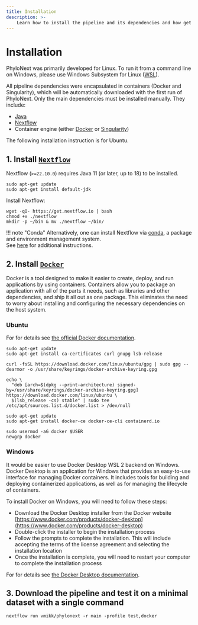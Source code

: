 ```yaml
---
title: Installation
description: >-
    Learn how to install the pipeline and its dependencies and how get started using PhyloNext for your analyses.
---
```


# Installation

PhyloNext was primarily developed for Linux. To run it from a command line on Windows, please use Windows Subsystem for Linux ([WSL](https://learn.microsoft.com/en-us/windows/wsl/install)).

All pipeline dependencies were encapsulated in containers (Docker and Singularity), which will be automatically downloaded with the first run of PhyloNext. Only the main dependencies must be installed manually. They include:  

- [Java](https://www.oracle.com/java/technologies/downloads/)  
- [Nextflow](https://www.nextflow.io/)  
- Container engine (either [Docker](https://docker.com/) or [Singularity](https://docs.sylabs.io/guides/latest/user-guide/))  

The following installation instruction is for Ubuntu.

## 1. Install [`Nextflow`](https://www.nextflow.io/docs/latest/getstarted.html#installation) 

Nextflow (`>=22.10.0`) requires Java 11 (or later, up to 18) to be installed.

```{bash}
sudo apt-get update
sudo apt-get install default-jdk
```

Install Nextflow:

```{bash}
wget -qO- https://get.nextflow.io | bash
chmod +x ./nextflow
mkdir -p ~/bin & mv ./nextflow ~/bin/
```

!!! note "Conda"
    Alternatively, one can install Nextflow via [conda](https://docs.conda.io/en/latest/),
    a package and environment management system.  
    See [here](https://anaconda.org/bioconda/nextflow) for additional instructions.



## 2. Install [`Docker`](https://docs.docker.com/engine/installation/)

Docker is a tool designed to make it easier to create, deploy, and run applications by using containers. 
Containers allow you to package an application with all of the parts it needs, such as libraries and other dependencies, 
and ship it all out as one package. This eliminates the need to worry about installing and configuring the necessary dependencies on the host system.

### Ubuntu

For for details see [the official Docker documentation](https://docs.docker.com/engine/install/ubuntu/).

```{bash}
sudo apt-get update
sudo apt-get install ca-certificates curl gnupg lsb-release

curl -fsSL https://download.docker.com/linux/ubuntu/gpg | sudo gpg --dearmor -o /usr/share/keyrings/docker-archive-keyring.gpg

echo \
  "deb [arch=$(dpkg --print-architecture) signed-by=/usr/share/keyrings/docker-archive-keyring.gpg] https://download.docker.com/linux/ubuntu \
  $(lsb_release -cs) stable" | sudo tee /etc/apt/sources.list.d/docker.list > /dev/null

sudo apt-get update
sudo apt-get install docker-ce docker-ce-cli containerd.io

sudo usermod -aG docker $USER
newgrp docker
```

### Windows

It would be easier to use Docker Desktop WSL 2 backend on Windows. 
Docker Desktop is an application for Windows that provides an easy-to-use interface for managing Docker containers. 
It includes tools for building and deploying containerized applications, as well as for managing the lifecycle of containers.

To install Docker on Windows, you will need to follow these steps:  
- Download the Docker Desktop installer from the Docker website [https://www.docker.com/products/docker-desktop](https://www.docker.com/products/docker-desktop)  
- Double-click the installer to begin the installation process  
- Follow the prompts to complete the installation. This will include accepting the terms of the license agreement and selecting the installation location  
- Once the installation is complete, you will need to restart your computer to complete the installation process  

For for details see [the Docker Desktop documentation](https://docs.docker.com/desktop/windows/wsl/).

## 3. Download the pipeline and test it on a minimal dataset with a single command

```{bash}
nextflow run vmikk/phylonext -r main -profile test,docker
```

